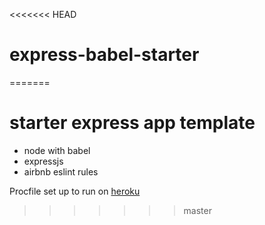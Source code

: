 <<<<<<< HEAD
# express-babel-starter
=======
# starter express app template

* node with babel
* expressjs
* airbnb eslint rules

Procfile set up to run on [heroku](https://devcenter.heroku.com/articles/getting-started-with-nodejs#deploy-the-app)
>>>>>>> master
